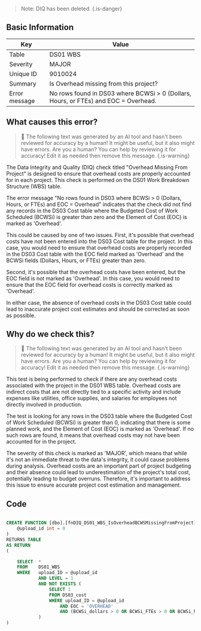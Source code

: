> Note: DIQ has been deleted.
> {.is-danger}

## Basic Information

| Key           | Value                                                                               |
| ------------- | ----------------------------------------------------------------------------------- |
| Table         | DS01 WBS                                                                            |
| Severity      | MAJOR                                                                             |
| Unique ID     | 9010024                                                                             |
| Summary       | Is Overhead missing from this project?                                              |
| Error message | No rows found in DS03 where BCWSi > 0 (Dollars, Hours, or FTEs) and EOC = Overhead. |

## What causes this error?

> :robot: The following text was generated by an AI tool and hasn't been reviewed for accuracy by a human! It might be useful, but it also might have errors. Are you a human? You can help by reviewing it for accuracy! Edit it as needed then remove this message.
> {.is-warning}

The Data Integrity and Quality (DIQ) check titled "Overhead Missing From Project" is designed to ensure that overhead costs are properly accounted for in each project. This check is performed on the DS01 Work Breakdown Structure (WBS) table.

The error message "No rows found in DS03 where BCWSi > 0 (Dollars, Hours, or FTEs) and EOC = Overhead" indicates that the check did not find any records in the DS03 Cost table where the Budgeted Cost of Work Scheduled (BCWSi) is greater than zero and the Element of Cost (EOC) is marked as 'Overhead'.

This could be caused by one of two issues. First, it's possible that overhead costs have not been entered into the DS03 Cost table for the project. In this case, you would need to ensure that overhead costs are properly recorded in the DS03 Cost table with the EOC field marked as 'Overhead' and the BCWSi fields (Dollars, Hours, or FTEs) greater than zero.

Second, it's possible that the overhead costs have been entered, but the EOC field is not marked as 'Overhead'. In this case, you would need to ensure that the EOC field for overhead costs is correctly marked as 'Overhead'.

In either case, the absence of overhead costs in the DS03 Cost table could lead to inaccurate project cost estimates and should be corrected as soon as possible.

## Why do we check this?

> :robot: The following text was generated by an AI tool and hasn't been reviewed for accuracy by a human! It might be useful, but it also might have errors. Are you a human? You can help by reviewing it for accuracy! Edit it as needed then remove this message.
> {.is-warning}

This test is being performed to check if there are any overhead costs associated with the project in the DS01 WBS table. Overhead costs are indirect costs that are not directly tied to a specific activity and include expenses like utilities, office supplies, and salaries for employees not directly involved in production.

The test is looking for any rows in the DS03 table where the Budgeted Cost of Work Scheduled (BCWSi) is greater than 0, indicating that there is some planned work, and the Element of Cost (EOC) is marked as 'Overhead'. If no such rows are found, it means that overhead costs may not have been accounted for in the project.

The severity of this check is marked as 'MAJOR', which means that while it's not an immediate threat to the data's integrity, it could cause problems during analysis. Overhead costs are an important part of project budgeting and their absence could lead to underestimation of the project's total cost, potentially leading to budget overruns. Therefore, it's important to address this issue to ensure accurate project cost estimation and management.

## Code

```sql

CREATE FUNCTION [dbo].[fnDIQ_DS01_WBS_IsOverheadBCWSMissingFromProject] (
	@upload_id int = 0
)
RETURNS TABLE
AS RETURN
(

    SELECT	*
    FROM	DS01_WBS
    WHERE	upload_ID = @upload_id
			AND LEVEL = 1
			AND NOT EXISTS (
				SELECT 1
				FROM DS03_cost
				WHERE upload_ID = @upload_id
					AND EOC = 'OVERHEAD'
					AND (BCWSi_dollars > 0 OR BCWSi_FTEs > 0 OR BCWSi_hours > 0)
			)
)
```
